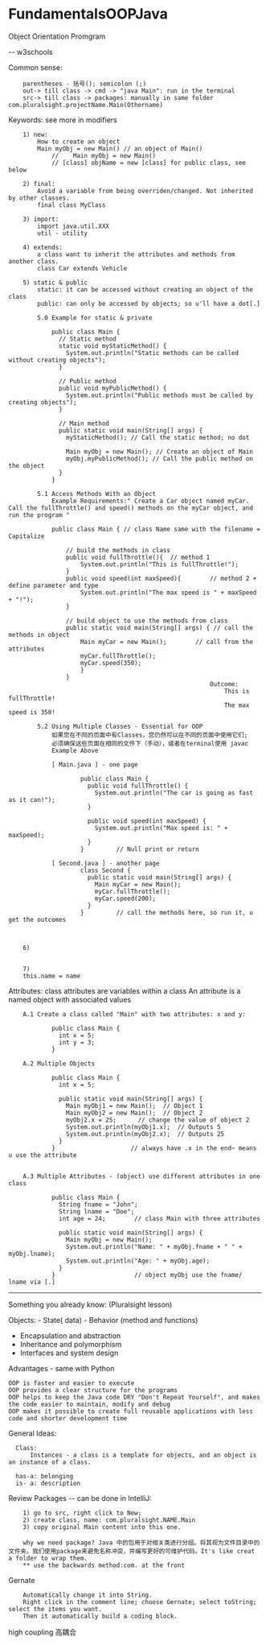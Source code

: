 # FundamentalsOOPJava

Object Orientation Promgram

-- w3schools

Common sense: 

        parentheses - 括号(); semicolon (;)
        out-> till class -> cmd -> "java Main": run in the terminal
        src-> till class -> packages: manually in same folder com.pluralsight.projectName.Main(Othername)

Keywords: see more in modifiers

        1) new:
            How to create an object
            Main myObj = new Main() // an object of Main()
                //    Main myObj = new Main() 
                // [class] objName = new [class] for public class, see below
        
        2) final: 
            Avoid a variable from being overriden/changed. Not inherited by other classes.
            final class MyClass
            
        3) import:
            import java.util.XXX
            util - utility
        
        4) extends:
            a class want to inherit the attributes and methods from another class.
            class Car extends Vehicle
            
        5) static & public 
            static: it can be accessed without creating an object of the class         
            public: can only be accessed by objects; so u'll have a dot[.] 
            
            5.0 Example for static & private
            
                public class Main {
                  // Static method
                  static void myStaticMethod() {
                    System.out.println("Static methods can be called without creating objects");
                  }

                  // Public method
                  public void myPublicMethod() {
                    System.out.println("Public methods must be called by creating objects");
                  }

                  // Main method
                  public static void main(String[] args) {
                    myStaticMethod(); // Call the static method; no dot
                    
                    Main myObj = new Main(); // Create an object of Main
                    myObj.myPublicMethod(); // Call the public method on the object
                  }
                }
        
            5.1 Access Methods With an Object
                Example Requirements:" Create a Car object named myCar. Call the fullThrottle() and speed() methods on the myCar object, and run the program "
                
                public class Main { // class Name same with the filename = Capitalize
                
                    // build the methods in class
                    public void fullThrottle(){  // method 1
                        System.out.println("This is fullThrottle!");
                    }          
                    public void speed(int maxSpeed){        // method 2 + define parameter and type
                        System.out.println("The max speed is " + maxSpeed + "!");
                    }           

                    // build object to use the methods from class 
                    public static void main(String[] args) { // call the methods in object
                        Main myCar = new Main();        // call from the attributes
                        myCar.fullThrottle();
                        myCar.speed(350);
                        }
                    }
                                                            Outcome:
                                                                This is fullThrottle!
                                                                The max speed is 350!

            5.2 Using Multiple Classes - Essential for OOP
                如果您在不同的页面中有Classes，您仍然可以在不同的页面中使用它们;
                必须确保这些页面在相同的文件下（手动），或者在terminal使用 javac 
                Example Above
                
                [ Main.java ] - one page
                
                        public class Main {
                          public void fullThrottle() {
                            System.out.println("The car is going as fast as it can!");
                          }

                          public void speed(int maxSpeed) {
                            System.out.println("Max speed is: " + maxSpeed);
                          }
                        }         // Null print or return

                [ Second.java ] - another page
                        class Second {
                          public static void main(String[] args) {
                            Main myCar = new Main();     
                            myCar.fullThrottle();      
                            myCar.speed(200);          
                          }
                        }         // call the methods here, so run it, u get the outcomes
            
            
            
        6)
        
        
        7)
        this.name = name

Attributes:      class attributes are variables within a class
                An attribute is a named object with associated values

        A.1 Create a class called "Main" with two attributes: x and y:

                public class Main {
                  int x = 5;
                  int y = 3;
                }

        A.2 Multiple Objects
                
                public class Main {
                  int x = 5;

                  public static void main(String[] args) {
                    Main myObj1 = new Main();  // Object 1
                    Main myObj2 = new Main();  // Object 2
                    myObj2.x = 25;      // change the value of object 2
                    System.out.println(myObj1.x);  // Outputs 5
                    System.out.println(myObj2.x);  // Outputs 25
                  }
                }                     // always have .x in the end~ means u use the attribute


        A.3 Multiple Attributes - (object) use different attributes in one class
        
                public class Main {
                  String fname = "John";
                  String lname = "Doe";
                  int age = 24;        // class Main with three attributes

                  public static void main(String[] args) {
                    Main myObj = new Main();
                    System.out.println("Name: " + myObj.fname + " " + myObj.lname);
                    System.out.println("Age: " + myObj.age);
                  }
                }                      // object myObj use the fname/ lname via [.]
                
                
                
                
                
                
                
                

-----------------------------------------------------------------------

Something you already know:
(Pluralsight lesson)

  Objects:
    - State( data)
    - Behavior (method and functions)
  
   - Encapsulation and abstraction  
   - Inheritance and polymorphism
   - Interfaces and system design


Advantages - same with Python
  
    OOP is faster and easier to execute
    OOP provides a clear structure for the programs
    OOP helps to keep the Java code DRY "Don't Repeat Yourself", and makes the code easier to maintain, modify and debug
    OOP makes it possible to create full reusable applications with less code and shorter development time

 General Ideas:
  
      Class:
          Instances - a class is a template for objects, and an object is an instance of a class.
          
      has-a: belonging
      is- a: description
    
    
  
  Review Packages -- can be done in IntelliJ:
  
        1) go to src, right click to New;
        2) create class, name: com.pluralsight.NAME.Main
        3) copy original Main content into this one.
        
        why we need package? Java 中的包用于对相关类进行分组。将其视为文件目录中的文件夹。我们使用package来避免名称冲突，并编写更好的可维护代码。It's like creat a folder to wrap them. 
        ** use the backwards method:com. at the front
  
   Gernate
   
        Automatically change it into String.
        Right click in the comment line; choose Gernate; select toString; select the items you want.
        Then it automatically build a coding block.
        
        
high coupling 高耦合
  
  
